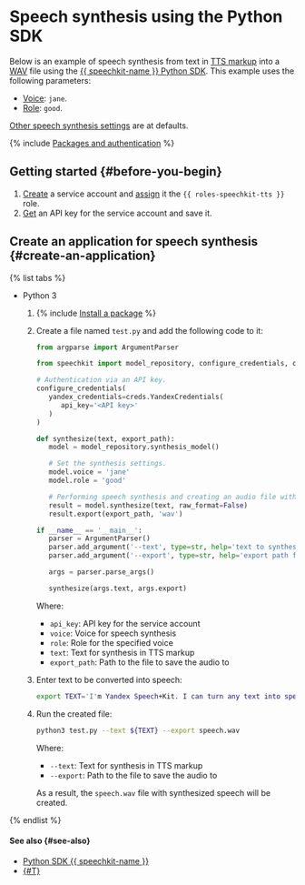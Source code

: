 # Speech synthesis using the Python SDK

Below is an example of speech synthesis from text in [TTS markup](../../tts/markup/tts-markup.md) into a [WAV](https://en.wikipedia.org/wiki/WAV) file using the [{{ speechkit-name }} Python SDK](index.md). This example uses the following parameters:

* [Voice](../../tts/voices.md#premium): `jane`.
* [Role](../../tts/voices.md#premium): `good`.

[Other speech synthesis settings](https://pypi.org/project/yandex-speechkit/#%D0%A1%D0%B8%D0%BD%D1%82%D0%B5%D0%B7%20%D1%80%D0%B5%D1%87%D0%B8:~:text=(utterance)-,%D0%A1%D0%B8%D0%BD%D1%82%D0%B5%D0%B7%20%D1%80%D0%B5%D1%87%D0%B8,-%D0%98%D1%81%D0%BF%D0%BE%D0%BB%D1%8C%D0%B7%D1%83%D0%B9%D1%82%D0%B5%20%D0%BF%D1%80%D0%B8%D0%B2%D0%B5%D0%B4%D1%91%D0%BD%D0%BD%D1%8B%D0%B9%20%D0%BD%D0%B8%D0%B6%D0%B5) are at defaults.

{% include [Packages and authentication](../../../_includes/speechkit/packages-and-auth.md) %}

## Getting started {#before-you-begin}

1. [Create](../../../iam/operations/sa/create.md) a service account and [assign](../../../iam/operations/sa/assign-role-for-sa.md) it the `{{ roles-speechkit-tts }}` role.
1. [Get](../../../iam/operations/api-key/create.md) an API key for the service account and save it.

## Create an application for speech synthesis {#create-an-application}

{% list tabs %}

- Python 3

   1. {% include [Install a package](../../../_includes/speechkit/install-packages.md) %}
   1. Create a file named `test.py` and add the following code to it:

      ```python
      from argparse import ArgumentParser

      from speechkit import model_repository, configure_credentials, creds

      # Authentication via an API key.
      configure_credentials(
         yandex_credentials=creds.YandexCredentials(
            api_key='<API key>'
         )
      )

      def synthesize(text, export_path):
         model = model_repository.synthesis_model()

         # Set the synthesis settings.
         model.voice = 'jane'
         model.role = 'good'

         # Performing speech synthesis and creating an audio file with results.
         result = model.synthesize(text, raw_format=False)
         result.export(export_path, 'wav')

      if __name__ == '__main__':
         parser = ArgumentParser()
         parser.add_argument('--text', type=str, help='text to synthesize', required=True)
         parser.add_argument('--export', type=str, help='export path for synthesized audio', required=False)

         args = parser.parse_args()

         synthesize(args.text, args.export)
      ```

      Where:

      * `api_key`: API key for the service account
      * `voice`: Voice for speech synthesis
      * `role`: Role for the specified voice
      * `text`: Text for synthesis in TTS markup
      * `export_path`: Path to the file to save the audio to

   1. Enter text to be converted into speech:

      ```bash
      export TEXT='I'm Yandex Speech+Kit. I can turn any text into speech. Now y+ou can, too!'
      ```

   1. Run the created file:

      ```bash
      python3 test.py --text ${TEXT} --export speech.wav
      ```

      Where:

      * `--text`: Text for synthesis in TTS markup
      * `--export`: Path to the file to save the audio to

      As a result, the `speech.wav` file with synthesized speech will be created.

{% endlist %}

#### See also {#see-also}

* [Python SDK {{ speechkit-name }}](https://pypi.org/project/yandex-speechkit/)
* [{#T}](../../tts/api/tts-examples-v3.md)
